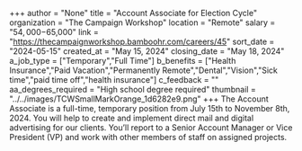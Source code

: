 +++
author = "None"
title = "Account Associate for Election Cycle"
organization = "The Campaign Workshop"
location = "Remote"
salary = "$54,000-$65,000"
link = "https://thecampaignworkshop.bamboohr.com/careers/45"
sort_date = "2024-05-15"
created_at = "May 15, 2024"
closing_date = "May 18, 2024"
a_job_type = ["Temporary","Full Time"]
b_benefits = ["Health Insurance","Paid Vacation","Permanently Remote","Dental","Vision","Sick time","paid time off","health insurance"]
c_feedback = ""
aa_degrees_required = "High school degree required"
thumbnail = "../../images/TCWSmallMarkOrange_1d6282e9.png"
+++
The Account Associate is a full-time, temporary position from July 15th to November 8th, 2024. You will help to create and implement direct mail and digital advertising for our clients. You’ll report to a Senior Account Manager or Vice President (VP) and work with other members of staff on assigned projects.